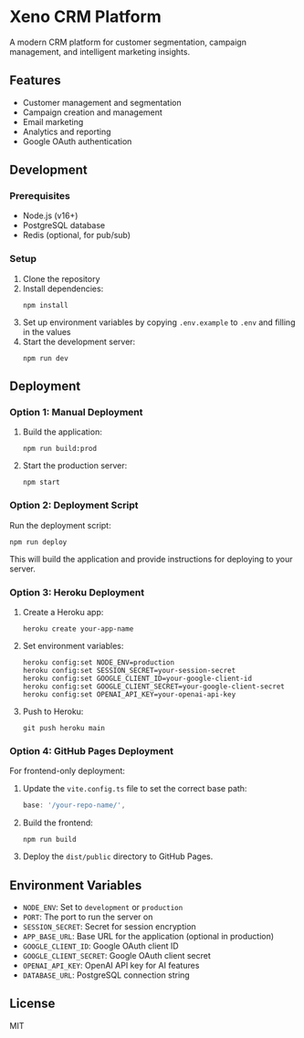 # Xeno CRM Platform

A modern CRM platform for customer segmentation, campaign management, and intelligent marketing insights.

## Features

- Customer management and segmentation
- Campaign creation and management
- Email marketing
- Analytics and reporting
- Google OAuth authentication

## Development

### Prerequisites

- Node.js (v16+)
- PostgreSQL database
- Redis (optional, for pub/sub)

### Setup

1. Clone the repository
2. Install dependencies:
   ```
   npm install
   ```
3. Set up environment variables by copying `.env.example` to `.env` and filling in the values
4. Start the development server:
   ```
   npm run dev
   ```

## Deployment

### Option 1: Manual Deployment

1. Build the application:
   ```
   npm run build:prod
   ```

2. Start the production server:
   ```
   npm start
   ```

### Option 2: Deployment Script

Run the deployment script:
```
npm run deploy
```

This will build the application and provide instructions for deploying to your server.

### Option 3: Heroku Deployment

1. Create a Heroku app:
   ```
   heroku create your-app-name
   ```

2. Set environment variables:
   ```
   heroku config:set NODE_ENV=production
   heroku config:set SESSION_SECRET=your-session-secret
   heroku config:set GOOGLE_CLIENT_ID=your-google-client-id
   heroku config:set GOOGLE_CLIENT_SECRET=your-google-client-secret
   heroku config:set OPENAI_API_KEY=your-openai-api-key
   ```

3. Push to Heroku:
   ```
   git push heroku main
   ```

### Option 4: GitHub Pages Deployment

For frontend-only deployment:

1. Update the `vite.config.ts` file to set the correct base path:
   ```js
   base: '/your-repo-name/',
   ```

2. Build the frontend:
   ```
   npm run build
   ```

3. Deploy the `dist/public` directory to GitHub Pages.

## Environment Variables

- `NODE_ENV`: Set to `development` or `production`
- `PORT`: The port to run the server on
- `SESSION_SECRET`: Secret for session encryption
- `APP_BASE_URL`: Base URL for the application (optional in production)
- `GOOGLE_CLIENT_ID`: Google OAuth client ID
- `GOOGLE_CLIENT_SECRET`: Google OAuth client secret
- `OPENAI_API_KEY`: OpenAI API key for AI features
- `DATABASE_URL`: PostgreSQL connection string

## License

MIT
